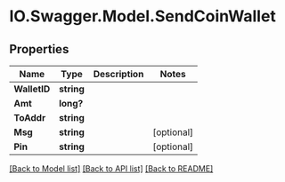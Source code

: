 # IO.Swagger.Model.SendCoinWallet
## Properties

Name | Type | Description | Notes
------------ | ------------- | ------------- | -------------
**WalletID** | **string** |  | 
**Amt** | **long?** |  | 
**ToAddr** | **string** |  | 
**Msg** | **string** |  | [optional] 
**Pin** | **string** |  | [optional] 

[[Back to Model list]](../README.md#documentation-for-models) [[Back to API list]](../README.md#documentation-for-api-endpoints) [[Back to README]](../README.md)

